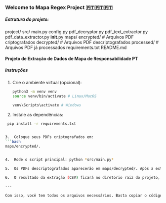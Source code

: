 ### Welcome to Mapa Regex Project 🇵🇹🇵🇹🇵🇹

##### Estrutura do projeto:

project/
    src/
        main.py
        config.py
        pdf_decryptor.py
        pdf_text_extractor.py
        pdf_data_extractor.py
        __init__.py
    maps/
        encrypted/
            # Arquivos PDF criptografados
        decrypted/
            # Arquivos PDF descriptografados
            processed/
                # Arquivos PDF já processados
    requirements.txt
    README.md

#### Projeto de Extração de Dados de Mapa de Responsabilidade PT

##### Instruções
1. Crie o ambiente virtual (opcional):
   ```bash
   python3 -m venv venv
   source venv/bin/activate # Linux/MacOS

   venv\Scripts\activate # Windows

2.	Instale as dependências:
   ```bash
    pip install -r requirements.txt


3.	Coloque seus PDFs criptografados em:
   ```bash
   maps/encrypted/.
    

4.	Rode o script principal: python *src/main.py*

5.	Os PDFs descriptografados aparecerão em maps/decrypted/. Após a extração do texto, os PDFs serão movidos para maps/decrypted/processed/.

6.	O resultado da extração (CSV) ficará no diretório raiz do projeto, no arquivo resultado_extracao.csv.

---

Com isso, você tem todos os arquivos necessários. Basta copiar o código em arquivos com os nomes correspondentes no seu ambiente local.